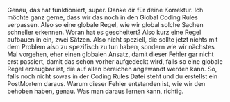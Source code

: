 Genau, das hat funktioniert, super. Danke dir für deine Korrektur. Ich möchte ganz gerne, dass wir das noch in den Global Coding Rules verpassen. Also so eine globale Regel, wie wir global solche Sachen schneller erkennen. Woran hat es gescheitert? Also kurz eine Regel aufbauen in ein, zwei Sätzen. Also nicht speziell, die sollte jetzt nichts mit dem Problem also zu spezifisch zu tun haben, sondern wie wir nächstes Mal vorgehen, eher einen globalen Ansatz, damit dieser Fehler gar nicht erst passiert, damit das schon vorher aufgedeckt wird, falls so eine globale Regel erzeugbar ist, die auf allen bereichen angewandt werden kann. So, falls noch nicht sowas in der Coding Rules Datei steht und du erstellst ein PostMortem daraus. Warum dieser Fehler entstanden ist, wie wir den behoben haben, genau. Was man daraus lernen kann, richtig.